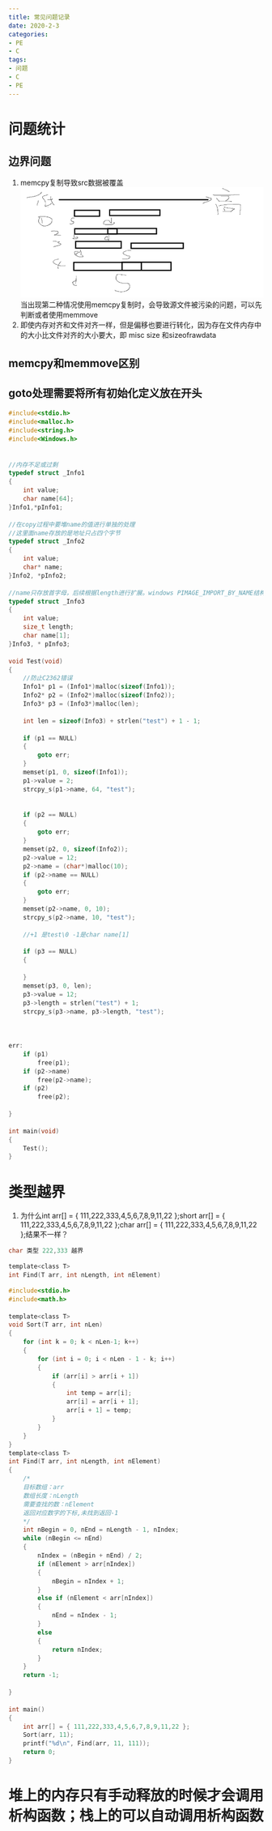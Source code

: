 ```yaml
---
title: 常见问题记录
date: 2020-2-3
categories: 
- PE
- C
tags: 
- 问题
- C
- PE
---
```


# 问题统计
## 边界问题
1. memcpy复制导致src数据被覆盖
![PE2](/images/pe/memcpy.png)
当出现第二种情况使用memcpy复制时，会导致源文件被污染的问题，可以先判断或者使用memmove
2. 即使内存对齐和文件对齐一样，但是偏移也要进行转化，因为存在文件内存中的大小比文件对齐的大小要大，即 misc size 和sizeofrawdata

## memcpy和memmove区别
## goto处理需要将所有初始化定义放在开头
```c
#include<stdio.h>
#include<malloc.h>
#include<string.h>
#include<Windows.h>


//内存不足或过剩
typedef struct _Info1
{
	int value;
	char name[64];
}Info1,*pInfo1;

//在copy过程中要堆name的值进行单独的处理
//这里面name存放的是地址只占四个字节
typedef struct _Info2
{
	int value;
	char* name;
}Info2, *pInfo2;

//name只存放首字母，后续根据length进行扩展。windows PIMAGE_IMPORT_BY_NAME结构类似  
typedef struct _Info3
{
	int value;
	size_t length;
	char name[1];
}Info3, * pInfo3;

void Test(void)
{
    //防止C2362错误
	Info1* p1 = (Info1*)malloc(sizeof(Info1));
	Info2* p2 = (Info2*)malloc(sizeof(Info2));
	Info3* p3 = (Info3*)malloc(len);

	int len = sizeof(Info3) + strlen("test") + 1 - 1;

	if (p1 == NULL)
	{
		goto err;
	}
	memset(p1, 0, sizeof(Info1));
	p1->value = 2;
	strcpy_s(p1->name, 64, "test");

	
	if (p2 == NULL)
	{
		goto err;
	}
	memset(p2, 0, sizeof(Info2));
	p2->value = 12;
	p2->name = (char*)malloc(10);
	if (p2->name == NULL)
	{
		goto err;
	}
	memset(p2->name, 0, 10);
	strcpy_s(p2->name, 10, "test");

	//+1 是test\0 -1是char name[1]

	if (p3 == NULL)
	{

	}
	memset(p3, 0, len);
	p3->value = 12;
	p3->length = strlen("test") + 1;
	strcpy_s(p3->name, p3->length, "test");



err:
	if (p1)
		free(p1);
	if (p2->name)
		free(p2->name);
	if (p2)
		free(p2);

}

int main(void)
{
	Test();
}
```

# 类型越界
1. 为什么int arr[] = { 111,222,333,4,5,6,7,8,9,11,22 };short arr[] = { 111,222,333,4,5,6,7,8,9,11,22 };char arr[] = { 111,222,333,4,5,6,7,8,9,11,22 };结果不一样？

```c
char 类型 222,333 越界
```

```c
template<class T>
int Find(T arr, int nLength, int nElement)
```

```c
#include<stdio.h>
#include<math.h>

template<class T>
void Sort(T arr, int nLen)
{
	for (int k = 0; k < nLen-1; k++)
	{
		for (int i = 0; i < nLen - 1 - k; i++)
		{
			if (arr[i] > arr[i + 1])
			{
				int temp = arr[i];
				arr[i] = arr[i + 1];
				arr[i + 1] = temp;
			}
		}
	}
}
template<class T>
int Find(T arr, int nLength, int nElement)
{
	/*
	目标数组：arr
	数组长度：nLength
	需要查找的数：nElement
	返回对应数字的下标,未找到返回-1
	*/
	int nBegin = 0, nEnd = nLength - 1, nIndex;
	while (nBegin <= nEnd)
	{
		nIndex = (nBegin + nEnd) / 2;
		if (nElement > arr[nIndex])
		{
			nBegin = nIndex + 1;
		}
		else if (nElement < arr[nIndex])
		{
			nEnd = nIndex - 1;
		}
		else
		{
			return nIndex;
		}
	}
	return -1;

}

int main()
{
	int arr[] = { 111,222,333,4,5,6,7,8,9,11,22 };
	Sort(arr, 11);
	printf("%d\n", Find(arr, 11, 111));
	return 0;
}
```

# 堆上的内存只有手动释放的时候才会调用析构函数；栈上的可以自动调用析构函数